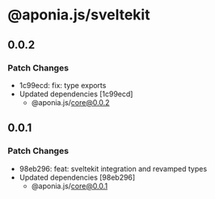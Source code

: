 # @aponia.js/sveltekit

## 0.0.2

### Patch Changes

- 1c99ecd: fix: type exports
- Updated dependencies [1c99ecd]
  - @aponia.js/core@0.0.2

## 0.0.1

### Patch Changes

- 98eb296: feat: sveltekit integration and revamped types
- Updated dependencies [98eb296]
  - @aponia.js/core@0.0.1
